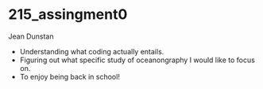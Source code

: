 # 215_assingment0
Jean Dunstan 
- Understanding what coding actually entails.
- Figuring out what specific study of oceanongraphy I would like to focus on.
- To enjoy being back in school!
